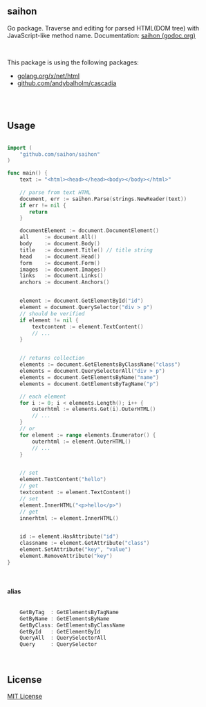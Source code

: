 ## saihon

Go package. Traverse and editing for parsed HTML(DOM tree) with JavaScript-like method name.
Documentation: [saihon (godoc.org)](https://godoc.org/github.com/saihon/saihon)

<br/>

This package is using the following packages:
- [golang.org/x/net/html](https://golang.org/x/net/html)
- [github.com/andybalholm/cascadia](https://github.com/andybalholm/cascadia)

<br>
<br>

## Usage


```go

import (
    "github.com/saihon/saihon"
)

func main() {
    text := "<html><head></head><body></body></html>"
    
    // parse from text HTML
    document, err := saihon.Parse(strings.NewReader(text))
    if err != nil {
       return
    }

    documentElement := document.DocumentElement()
    all     := document.All()
    body    := document.Body()
    title   := document.Title() // title string
    head    := document.Head()
    form    := document.Form()
    images  := document.Images()
    links   := document.Links()
    anchors := document.Anchors()


    element := document.GetElementById("id")
    element = document.QuerySelector("div > p")
    // should be verified
    if element != nil {
        textcontent := element.TextContent()
        // ...
    }


    // returns collection
    elements := document.GetElementsByClassName("class")
    elements = document.QuerySelectorAll("div > p")
    elements = document.GetElementsByName("name")
    elements = document.GetElementsByTagName("p")

    // each element
    for i := 0; i < elements.Length(); i++ {
        outerhtml := elements.Get(i).OuterHTML()
        // ...
    }
    // or 
    for element := range elements.Enumerator() {
        outerhtml := element.OuterHTML()
        // ...
    }


    // set
    element.TextContent("hello")
    // get
    textcontent := element.TextContent()
    // set
    element.InnerHTML("<p>hello</p>")
    // get
    innerhtml := element.InnerHTML()


    id := element.HasAttribute("id")
    classname := element.GetAttribute("class")
    element.SetAttribute("key", "value")
    element.RemoveAttribute("key")
}


```

<br>

#### alias

```go

    GetByTag  : GetElementsByTagName
    GetByName : GetElementsByName
    GetByClass: GetElementsByClassName
    GetById   : GetElementById
    QueryAll  : QuerySelectorAll
    Query     : QuerySelector

```

<br>


## License

[MIT License](https://github.com/saihon/saihon/blob/master/LICENSE)

<br>
<br>

